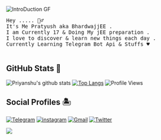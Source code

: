 
![IntroDuction GF](https://raw.githubusercontent.com/bhardwajjEE/bhardwajjEE/main/Assets/ezgif.com-gif-maker.gif)

<pre>
Hey ..... 🙋‍♂️</br>It's Me Pratyush aka BhardwajjEE . </br>I am Currently 17 & Doing My jEE preparation .</br>I love to discover & learn new things each day . </br>Currently Learning Telegram Bot Api & Stuffs ♥️ </br> </pre>

## GitHub Stats 🌟

![Priyanshu's github stats](https://github-readme-stats.vercel.app/api?username=bhardwajjEE&theme=vue&count_private=true&show_icons=true&cache_seconds=1800)
[![Top Langs](https://github-readme-stats.vercel.app/api/top-langs/?username=bhardwajjEE&layout=compact)](https://github.com/bhardwajjEE/github-readme-stats)
![Profile Views](https://hits.seeyoufarm.com/api/count/incr/badge.svg?url=https://github.com/bhardwajjEE/&title=Profile%20Views)

## Social Profiles 🏝️


[![Telegram](https://img.shields.io/badge/Telegram-FFFFFF?style=for-the-badge&logo=telegram&logoColor=white)](https://telegram.me/priyanshu_bhardwaj)
[![instagram](https://img.shields.io/badge/Instagram-000000?style=for-the-badge&logo=instagram&logoColor=white)](https://instagram.com/priyanshu_bhardwajji)
[![Gmail](https://img.shields.io/badge/Gmail-000000?style=for-the-badge&logo=gmail&logoColor=white)](mailto:itispriyanshu@gmail.com)
[![Twitter](https://img.shields.io/badge/Twitter-FFFFFF?style=for-the-badge&logo=twitter&logoColor=white)](https://twitter.com/priyanshujEE)


![](https://telesco.pe/priyanshu_bhardwajji/4)
